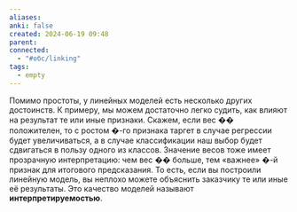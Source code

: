 ```yaml
---
aliases: 
anki: false
created: 2024-06-19 09:48
parent: 
connected:
  - "#обс/linking"
tags:
  - empty
---
```



Помимо простоты, у линейных моделей есть несколько других достоинств. К примеру, мы можем достаточно легко судить, как влияют на результат те или иные признаки. Скажем, если вес �� положителен, то с ростом �-го признака таргет в случае регрессии будет увеличиваться, а в случае классификации наш выбор будет сдвигаться в пользу одного из классов. Значение весов тоже имеет прозрачную интерпретацию: чем вес �� больше, тем «важнее» �-й признак для итогового предсказания. То есть, если вы построили линейную модель, вы неплохо можете объяснить заказчику те или иные её результаты. Это качество моделей называют **интерпретируемостью**.